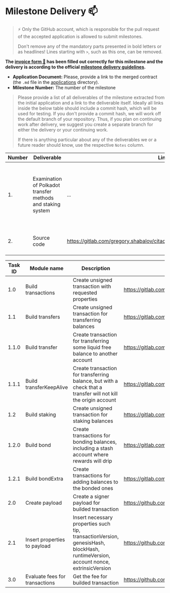 # Milestone Delivery :mailbox:

> ⚡ Only the GitHub account, which is responsible for the pull request of the accepted application is allowed to submit milestones. 
> 
> Don't remove any of the mandatory parts presented in bold letters or as headlines! Lines starting with `>`, such as this one, can be removed.

**The [invoice form :pencil:](https://docs.google.com/forms/d/e/1FAIpQLSfmNYaoCgrxyhzgoKQ0ynQvnNRoTmgApz9NrMp-hd8mhIiO0A/viewform) has been filled out correctly for this milestone and the delivery is according to the official [milestone delivery guidelines](https://github.com/w3f/General-Grants-Program/blob/master/grants/milestone-deliverables-guidelines.md).**  

* **Application Document:** Please, provide a link to the merged contract (the `.md` file in the [applications](https://github.com/w3f/Open-Grants-Program/tree/master/applications) directory). 
* **Milestone Number:** The number of the milestone

> Please provide a list of all deliverables of the milestone extracted from the initial application and a link to the deliverable itself. Ideally all links inside the below table should include a commit hash, which will be used for testing. If you don't provide a commit hash, we will work off the default branch of your repository. Thus, if you plan on continuing work after delivery, we suggest you create a separate branch for either the delivery or your continuing work. 
> 
> If there is anything particular about any of the deliverables we or a future reader should know, use the respective `Notes` column.

| Number | Deliverable | Link | Notes |
| ------------- | ------------- | ------------- |------------- |
| 1. | Examination of Polkadot transfer methods and staking system| ... | This is the building step of transactions with requested properties such as: transfer and stake | 
| 2.  |Source code| https://gitlab.com/gregory.shabalov/citadel_core/-/blob/dev/imports/iPolkadot.js| Source code for building transactions |



| Task ID | Module name | Description | Link |
| ------ | ----------- | ---- | ----- |
| 1.0 | Build transactions | Create unsigned transaction with requested properties| https://gitlab.com/gregory.shabalov/citadel_core/-/blob/dev/connectors/polkadot.js |
| 1.1 | Build transfers | Create unsigned transaction for transferring balances | https://gitlab.com/gregory.shabalov/citadel_core/-/blob/dev/connectors/polkadot.js#L362 |
| 1.1.0 | Build transfer | Create transaction for transferring some liquid free balance to another account | https://gitlab.com/gregory.shabalov/citadel_core/-/blob/dev/connectors/polkadot.js#L362 |
| 1.1.1 | Build transferKeepAlive | Create transaction for transferring balance, but with a check that a transfer will not kill the origin account | https://gitlab.com/gregory.shabalov/citadel_core/-/blob/dev/connectors/polkadot.js#L362 |
| 1.2 | Build staking | Create unsigned transaction for staking balances | https://gitlab.com/gregory.shabalov/citadel_core/-/blob/dev/connectors/polkadot.js#L406 |
| 1.2.0 | Build bond | Create transactions for bonding balances, including a stash account where rewards will drip | https://gitlab.com/gregory.shabalov/citadel_core/-/blob/dev/connectors/polkadot.js#L406 |
| 1.2.1 | Build bondExtra | Create transactions for adding balances to the bonded ones | https://gitlab.com/gregory.shabalov/citadel_core/-/blob/dev/connectors/polkadot.js#L406 |
| 2.0 | Create payload | Create a signer payload for builded transaction | https://github.com/Eranity/citadelpolkadot/blob/main/payload.js |
| 2.1 | Insert properties to payload | Insert necessary properties such tip, transactionVersion, genesisHash, blockHash, runtimeVersion, account nonce, extrinsicVersion | https://github.com/Eranity/citadelpolkadot/blob/main/payload.js |
| 3.0 | Evaluate fees for transactions | Get the fee for builded transaction| https://github.com/Eranity/citadelpolkadot/blob/main/evaluateFee.js |

